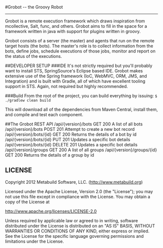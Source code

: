 #Grobot -- the Groovy Robot

***

Grobot is a remote execution framework which draws inspiration from mcollective, Salt, func, and others. Grobot aims to fill in the space for a framework written in java with support for plugins written in groovy. 

Grobot consists of a server (the master) and agents that run on the remote target hosts (the bots). The master's role is to collect information from the bots, define jobs, schedule executions of those jobs, monitor and report on the status of the executions.
 
##DEVELOPER SETUP
###IDE
It's not strictly required but you'll probably want to install STS, SpringSource's Eclipse based IDE. Grobot makes extensive use of the Spring framework (IoC, WebMVC, ORM, JMS, and Integration) and is built with Gradle, all of which have excellent tooling support in STS.  Again, not required but highly recommended.

###Build
From the root of the project, you can build everything by issuing: 
`$ ./gradlew clean build` 

This will download all of the dependencies from Maven Central, install them, and compile and test each component.

##The Grobot REST API
/api/{version}/bots          GET        200     A list of all bots
/api/{version}/bots          POST       201     Attempt to create a new bot record
/api/{version}/bots/{id}     GET        200     Returns the details of a bot by id
/api/{version}/bots/{id}     PUT        201     Updates a specific bot details
/api/{version}/bots/{id}     DELETE     201     Updates a specific bot details
/api/{version}/groups        GET        200     A list of all groups
/api/{version}/groups/{id}   GET        200     Returns the details of a group by id


## LICENSE
Copyright 2012 Metabuild Software, LLC. (http://www.metabuild.org)

Licensed under the Apache License, Version 2.0 (the "License");
you may not use this file except in compliance with the License.
You may obtain a copy of the License at

 http://www.apache.org/licenses/LICENSE-2.0

Unless required by applicable law or agreed to in writing, software
distributed under the License is distributed on an "AS IS" BASIS,
WITHOUT WARRANTIES OR CONDITIONS OF ANY KIND, either express or implied.
See the License for the specific language governing permissions and
limitations under the License.

